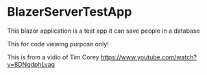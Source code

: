 # BlazerServerTestApp
This blazor application is a test app it can save people in a database

This for code viewing purpose only!

This is from a vidio of Tim Corey
https://www.youtube.com/watch?v=8DNgdphLvag
